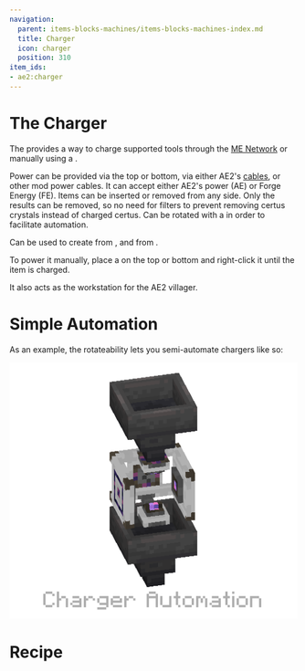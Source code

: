 ```yaml
---
navigation:
  parent: items-blocks-machines/items-blocks-machines-index.md
  title: Charger
  icon: charger
  position: 310
item_ids:
- ae2:charger
---
```


# The Charger

<BlockImage id="charger" scale="8" />

The <ItemLink id="charger" /> provides a way to charge
supported tools through the [ME Network](../../me-network.md) or manually using a <ItemLink id="crank" />.

Power can be provided via the top or bottom, via either AE2's [cables](cables.md), or other mod power cables. It can
accept either AE2's power (AE) or Forge Energy (FE). Items can be inserted or removed from any side. Only the results can
be removed, so no need for filters to prevent removing certus crystals instead of charged certus. Can be rotated with a
<ItemLink id="certus_quartz_wrench" /> in order to facilitate automation.

Can be used to create <ItemLink id="charged_certus_quartz_crystal" />
from <ItemLink id="certus_quartz_crystal" />, and <ItemLink id="meteorite_compass" /> from <ItemLink id="minecraft:compass" />.

To power it manually, place a <ItemLink id="crank" /> on the top or bottom and right-click it until the item is charged.

It also acts as the workstation for the AE2 villager.

# Simple Automation

As an example, the rotateability lets you semi-automate chargers like so:

![Charger Automation](../assets/assemblies/charger_hopper.png)

# Recipe

<RecipeFor id="charger" />
